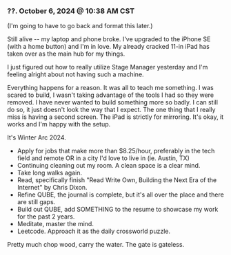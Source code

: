### ??. October 6, 2024 @ 10:38 AM CST

(I'm going to have to go back and format this later.)

Still alive -- my laptop and phone broke. I've upgraded to the iPhone SE (with a home button) and I'm in love. My already cracked 11-in iPad has taken over as the main hub for my things. 

I just figured out how to really utilize Stage Manager yesterday and I'm feeling alright about not having such a machine. 

Everything happens for a reason. It was all to teach me something. I was scared to build, I wasn't taking advantage of the tools I had so they were removed. I have never wanted to build something more so badly. I can still do so, it just doesn't look the way that I expect. The one thing that I really miss is having a second screen. The iPad is strictly for mirroring. It's okay, it works and I'm happy with the setup. 

It's Winter Arc 2024. 
- Apply for jobs that make more than $8.25/hour, preferably in the tech field and remote OR in a city I'd love to live in (ie. Austin, TX)
- Continuing cleaning out my room. A clean space is a clear mind.
- Take long walks again. 
- Read, specifically finish "Read Write Own, Building the Next Era of the Internet" by Chris Dixon.
- Refine QUBE, the journal is complete, but it's all over the place and there are still gaps. 
- Build out QUBE, add SOMETHING to the resume to showcase my work for the past 2 years.
- Meditate, master the mind.
- Leetcode. Approach it as the daily crossworld puzzle. 

Pretty much chop wood, carry the water. The gate is gateless. 
